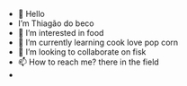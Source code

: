 - 👋 Hello
-  I’m Thiagão do beco
- 👀 I’m interested in food
- 🌱 I’m currently learning cook love pop corn
- 💞️ I’m looking to collaborate on fisk
- 📫 How to reach me? there in the field
- 

<!---
Santos-Thiago765/Santos-Thiago765 is a ✨ special ✨ repository because its `README.md` (this file) appears on your GitHub profile.
You can click the Preview link to take a look at your changes. i love pop corn

